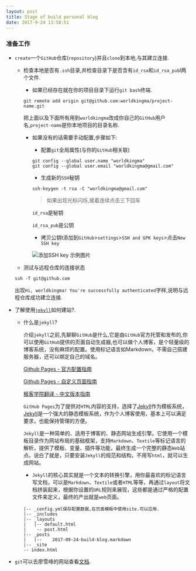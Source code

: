 ```yaml
---
layout: post
title: Stage of build personal blog
date: 2017-9-24 13:58:51
---
```



### 准备工作
- ```create```一个```GitHub```仓库(```repository```)并且```clone```到本地,与其建立连接.


    - 检查本地是否有```.ssh```目录,并检查目录下是否含有```id_rsa```和```id_rsa_pub```l两个文件.
        

        - 如果已经存在就在你的项目目录下运行```git bash```终端.
        ```
        git remote add origin git@github.com:worldkingma/project-name.git
        ```
        把上面以及下面所有用到```worldkingma```改成你自己的```GitHub```用户名,```project-name```是你本地项目的目录名称.
        

        - 如果没有的话需要手动配置,步骤如下:


            - 配置```git```全局属性(与你的```GitHub```相关联)
            ```
            git config --global user.name "worldkingma"
            git config --global user.email "worldkingma@gmail.com"
            ```


            - 生成新的```SSH```秘钥
            ```
            ssh-keygen -t rsa -C "worldkingma@gmail.com"
            ```


            > 如果出现光标闪烁,接着连续点击三下回车

            ```id_rsa```是秘钥

            ```id_rsa_pub```是公钥


            - 拷贝公钥t添加到```GitHub```>```settings```>```SSH and GPK keys```>点击```New SSH key```

            ![添加SSH key 示例图片](https://github.com/worldkingma/worldkingma.github.io/blob/master/assets/images/article/2017-09-24_20h33_25.png)


    - 测试与远程仓库的连接状态
    ```
    ssh -T git@github.com
    ```


    出现```Hi, worldkingma! You're successfully authenticated```字样,说明与远程仓库成功建立连接.



- 了解使用[```jekyll```][2]如何建站?.


    - 什么是```jekyll```?
    
     
        介绍```jekyll```之前,先聊聊```GitHub```是什么,它是由```GitHub```官方托管和发布的,你可以使用```GitHub```提供的页面自动生成器,也可以做个人博客，是个轻量级的博客系统，没有麻烦的配置。使用标记语言如Markdown，不需自己搭建服务器，还可以绑定自己的域名。

        [Github Pages - 官方配置指南][3]

        [Github Pages - 自定义页面指南][4]

        [极客学院翻译 - 中文版本指南][5]

        ```GitHub Pages```为了提供对```HTML```内容的支持，选择了[Jekyll][2]作为模板系统，[Jekyll][2]是一个强大的静态模板系统，作为个人博客使用，基本上可以满足要求，也能保持管理的方便。



        ```Jekyll```是一种简单的、适用于博客的、静态网站生成引擎。它使用一个模板目录作为网站布局的基础框架，支持```Markdown```、```Textile```等标记语言的解析，提供了模板、变量、插件等功能，最终生成一个完整的静态```Web```站点。说白了就是，只要安装```Jekyll```的规范和结构，不用写```html```，就可以生成网站。


        - ```Jekyll```的核心其实就是一个文本的转换引擎，用你最喜欢的标记语言写文档，可以是```Markdown```、```Textile```或者```HTML```等等，再通过```layout```将文档拼装起来，根据你设置的```URL```规则来展现，这些都是通过严格的配置文件来定义，最终的产出就是```web```页面。


        ```
        |-- _config.yml保存配置数据,在页面模板中使用site.可以应用.
        |-- _includes
        |-- _layouts
        |   |-- default.html
        |    -- post.html
        |-- _posts
        |   |--    2017-09-24-build-blog.markdown
        |-- _site
        -- index.html

        ```
- ```git```可以去廖雪峰的网站查看[文档][1].


[1]:https://www.liaoxuefeng.com/wiki/0013739516305929606dd18361248578c67b8067c8c017b000
[2]:http://jekyll.com.cn/
[3]:https://help.github.com/categories/github-pages-basics/
[4]:https://help.github.com/categories/customizing-github-pages/
[5]:http://wiki.jikexueyuan.com/project/github-pages-basics/